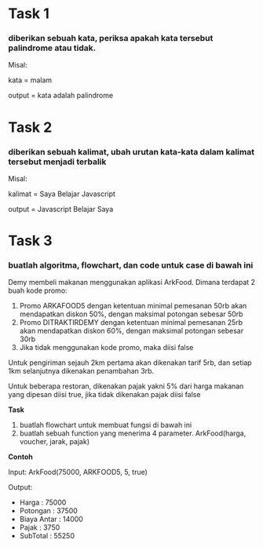 # Task 1
### diberikan sebuah kata, periksa apakah kata tersebut palindrome atau tidak.
Misal:

kata = malam

output = kata adalah palindrome

# Task 2
### diberikan sebuah kalimat, ubah urutan kata-kata dalam kalimat tersebut menjadi terbalik
Misal:

kalimat = Saya Belajar Javascript

output = Javascript Belajar Saya

# Task 3
### buatlah algoritma, flowchart, dan code untuk case di bawah ini
Demy membeli makanan menggunakan aplikasi ArkFood. Dimana terdapat 2 buah kode promo:
1. Promo ARKAFOOD5 dengan ketentuan minimal pemesanan 50rb akan mendapatkan diskon 50%, dengan maksimal potongan sebesar 50rb
2. Promo DITRAKTIRDEMY dengan ketentuan minimal pemesanan 25rb akan mendapatkan diskon 60%, dengan maksimal potongan sebesar 30rb
3. Jika tidak menggunakan kode promo, maka diisi false

Untuk pengiriman sejauh 2km pertama akan dikenakan tarif 5rb, dan setiap 1km selanjutnya dikenakan penambahan 3rb.

Untuk beberapa restoran, dikenakan pajak yakni 5% dari harga makanan yang dipesan diisi true, jika tidak dikenakan pajak diisi false

**Task**

1. buatlah flowchart untuk membuat fungsi di bawah ini
2. buatlah sebuah function yang menerima 4 parameter. ArkFood(harga, voucher, jarak, pajak)

**Contoh**

Input: ArkFood(75000, ARKFOOD5, 5, true)

Output:
- Harga       : 75000
- Potongan    : 37500
- Biaya Antar : 14000
- Pajak       : 3750
- SubTotal    : 55250

